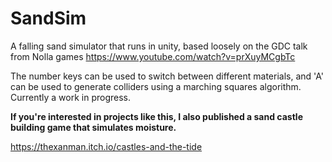 # SandSim

A falling sand simulator that runs in unity, based loosely on the GDC talk from Nolla games
https://www.youtube.com/watch?v=prXuyMCgbTc

The number keys can be used to switch between different materials, and 'A' can be used to generate colliders using a marching squares algorithm.
Currently a work in progress.

**If you're interested in projects like this, I also published a sand castle building game that simulates moisture.**

https://thexanman.itch.io/castles-and-the-tide 
